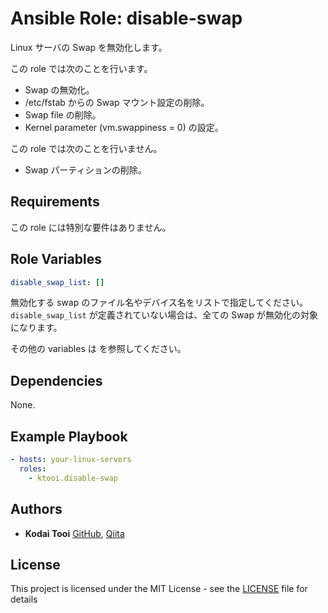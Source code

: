 # Ansible Role: disable-swap

Linux サーバの Swap を無効化します。

この role では次のことを行います。

* Swap の無効化。
* /etc/fstab からの Swap マウント設定の削除。
* Swap file の削除。
* Kernel parameter (vm.swappiness = 0) の設定。

この role では次のことを行いません。

* Swap パーティションの削除。

## Requirements

この role には特別な要件はありません。

## Role Variables

```yaml
disable_swap_list: []
```

無効化する swap のファイル名やデバイス名をリストで指定してください。
`disable_swap_list` が定義されていない場合は、全ての Swap が無効化の対象になります。

その他の variables は [](defaults/main.yml) を参照してください。

## Dependencies

None.

## Example Playbook

```yaml
- hosts: your-linux-servers
  roles:
    - ktooi.disable-swap
```

## Authors

* **Kodai Tooi** [GitHub](https://github.com/ktooi), [Qiita](https://qiita.com/ktooi)

## License

This project is licensed under the MIT License - see the [LICENSE](LICENSE) file for details
